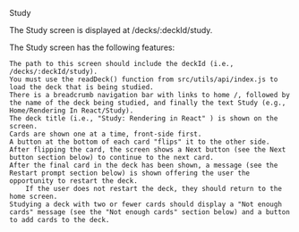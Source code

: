 Study

The Study screen is displayed at /decks/:deckId/study.

The Study screen has the following features:

    The path to this screen should include the deckId (i.e., /decks/:deckId/study).
    You must use the readDeck() function from src/utils/api/index.js to load the deck that is being studied.
    There is a breadcrumb navigation bar with links to home /, followed by the name of the deck being studied, and finally the text Study (e.g., Home/Rendering In React/Study).
    The deck title (i.e., "Study: Rendering in React" ) is shown on the screen.
    Cards are shown one at a time, front-side first.
    A button at the bottom of each card "flips" it to the other side.
    After flipping the card, the screen shows a Next button (see the Next button section below) to continue to the next card.
    After the final card in the deck has been shown, a message (see the Restart prompt section below) is shown offering the user the opportunity to restart the deck.
        If the user does not restart the deck, they should return to the home screen.
    Studying a deck with two or fewer cards should display a "Not enough cards" message (see the "Not enough cards" section below) and a button to add cards to the deck.
